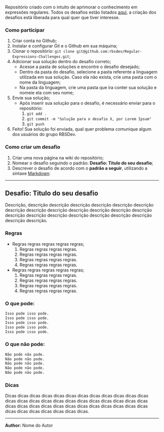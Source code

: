 Repositório criado com o intuito de aprimorar o conhecimento em expressões regulares.
Todos os desafios estão listados [aqui](https://github.com/rbsdev/Regular-Expressions-Challenges/wiki/_pages), a criação dos desafios está liberada para qual quer que tiver interesse. 

### Como participar

1. Criar conta no Github;
2. Instalar e configurar Git e o Github em sua máquina;
3. Clonar o repositório: ` git clone git@github.com:rbsdev/Regular-Expressions-Challenges.git `;
4. Adicionar sua solução dentro do desafio correto;
   * Acesse a pasta de soluções e encontre o desafio desejado;
   * Dentro da pasta do desafio, selecione a pasta referente a linguagem utilizada em sua solução. Caso ela não exista, crie uma pasta com o nome da linguagem;
   * Na pasta da linguagem, crie uma pasta que ira conter sua solução e nomeie ela com seu nome;
5. Envie sua solução;
   * Após inserir sua solução para o desafio, é necessário enviar para o repositório:
       1. ` git add . `
       2. ` git commit -m "Solução para o desafio X, por Lorem Ipsum" `  
       3. ` git push `
6. Feito! Sua solução foi enviada, qual quer problema comunique algum dos usuários do grupo RBSDev.

### Como criar um desafio

1. Criar uma nova página na wiki do repositório;
2. Nomear o desafio seguindo o padrão: **Desafio: Titulo do seu desafio**;
3. Descrever o desafio de acordo com o **padrão a seguir**, utilizando a sintaxe [Markdown](http://daringfireball.net/projects/markdown/syntax):


--------

## Desafio: Titulo do seu desafio

Descrição, descrição descrição descrição descrição descrição descrição descrição descrição descrição descrição descrição descrição descrição descrição descrição descrição descrição descrição descrição descrição descrição descrição.

### Regras

* Regras regras  regras  regras  regras;
  1. Regras  regras  regras  regras.
  2. Regras  regras  regras  regras.
  3. Regras  regras  regras  regras.
  4. Regras  regras  regras  regras.
* Regras regras  regras  regras  regras;
  1. Regras  regras  regras  regras.
  2. Regras  regras  regras  regras.
  3. Regras  regras  regras  regras.
  4. Regras  regras  regras  regras.

### O que pode:

``` txt
Isso pode isso pode.
Isso pode isso pode.
Isso pode isso pode.
Isso pode isso pode.
Isso pode isso pode.
```

### O que não pode:

``` txt
Não pode não pode.
Não pode não pode.
Não pode não pode.
Não pode não pode.
Não pode não pode.
```

### Dicas

Dicas dicas dicas dicas dicas dicas dicas dicas dicas dicas dicas dicas dicas dicas dicas dicas dicas dicas dicas dicas dicas dicas dicas dicas dicas dicas dicas dicas dicas dicas dicas dicas dicas dicas dicas dicas dicas dicas dicas dicas dicas dicas dicas.
__________________

**Author:** Nome do Autor
